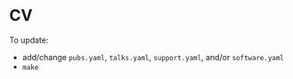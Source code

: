 # CV

To update:

- add/change `pubs.yaml`, `talks.yaml`, `support.yaml`, and/or `software.yaml`
- `make`
